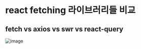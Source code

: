 # react fetching 라이브러리들 비교

## fetch vs axios vs swr vs react-query  


![image](https://github.com/user-attachments/assets/a7b31997-5bae-4484-ae71-6819c9438c6b)


